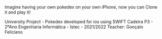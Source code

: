Imagine having your own pokedex on your own iPhone, now you can
Clone it and play it!

University Project  - Pokedex developed for ios using SWIFT
Cadeira P3 - 2ºAno Engenharia Informática - Istec - 2021/2022
Teacher: Gonçalo Feliciano


